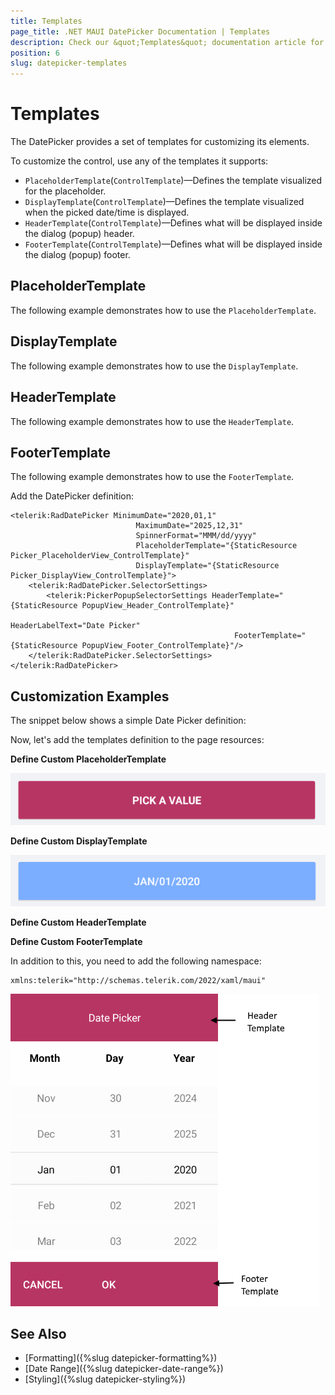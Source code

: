 ```yaml
---
title: Templates
page_title: .NET MAUI DatePicker Documentation | Templates
description: Check our &quot;Templates&quot; documentation article for Telerik DatePicker for .NET MAUI.
position: 6
slug: datepicker-templates
---
```


# Templates

The DatePicker provides a set of templates for customizing its elements.

To customize the control, use any of the templates it supports:

* `PlaceholderTemplate`(`ControlTemplate`)&mdash;Defines the template visualized for the placeholder.  
* `DisplayTemplate`(`ControlTemplate`)&mdash;Defines the template visualized when the picked date/time is displayed.
* `HeaderTemplate`(`ControlTemplate`)&mdash;Defines what will be displayed inside the dialog (popup) header.
* `FooterTemplate`(`ControlTemplate`)&mdash;Defines what will be displayed inside the dialog (popup) footer.

## PlaceholderTemplate

The following example demonstrates how to use the `PlaceholderTemplate`.

<snippet id='datepicker-placeholder-default-template' />

## DisplayTemplate

The following example demonstrates how to use the `DisplayTemplate`.

<snippet id='datepicker-display-default-template' />

## HeaderTemplate

The following example demonstrates how to use the `HeaderTemplate`.

<snippet id='datepicker-header-default-template' />

## FooterTemplate

The following example demonstrates how to use the `FooterTemplate`.

<snippet id='datepicker-footer-default-template' />

Add the DatePicker definition:

```XAML
<telerik:RadDatePicker MinimumDate="2020,01,1"
							MaximumDate="2025,12,31"
							SpinnerFormat="MMM/dd/yyyy"
							PlaceholderTemplate="{StaticResource Picker_PlaceholderView_ControlTemplate}"
							DisplayTemplate="{StaticResource Picker_DisplayView_ControlTemplate}">
	<telerik:RadDatePicker.SelectorSettings>
		<telerik:PickerPopupSelectorSettings HeaderTemplate="{StaticResource PopupView_Header_ControlTemplate}"
												  HeaderLabelText="Date Picker"
												  FooterTemplate="{StaticResource PopupView_Footer_ControlTemplate}"/>
	</telerik:RadDatePicker.SelectorSettings>
</telerik:RadDatePicker>
```

## Customization Examples

The snippet below shows a simple Date Picker definition:

<snippet id='datepicker-custom-templates' />

Now, let's add the templates definition to the page resources:

**Define Custom PlaceholderTemplate**

<snippet id='datepicker-placeholder-template' />

![DatePicker PlaceholderTemplate](images/datepicker_placeholder_template.png)

**Define Custom DisplayTemplate**

<snippet id='datepicker-display-template' />

![DatePicker DisplayTemplate](images/datepicker_display_template.png)

**Define Custom HeaderTemplate**

<snippet id='datepicker-header-template' />

**Define Custom FooterTemplate**

<snippet id='datepicker-footer-template' />

In addition to this, you need to add the following namespace:

```XAML
xmlns:telerik="http://schemas.telerik.com/2022/xaml/maui"
```

![DatePicker FooterTemplate](images/datepicker_header_footer_template.png)

## See Also

- [Formatting]({%slug datepicker-formatting%})
- [Date Range]({%slug datepicker-date-range%})
- [Styling]({%slug datepicker-styling%})
